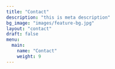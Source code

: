```yaml
---
title: "Contact"
description: "this is meta description"
bg_image: "images/feature-bg.jpg"
layout: "contact"
draft: false
menu:
  main:
    name: "Contact"
    weight: 9
---
```

